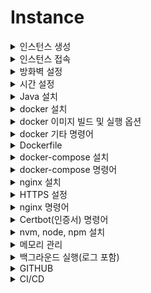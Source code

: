 # Instance

<details>
    <summary>인스턴스 생성</summary>

1. [리소스 실행] VM 인스턴스 생성 클릭
   ![Alt text](image/1.png)

<br/>

2. [이미지 및 구성] 이미지 변경 클릭
   ![Alt text](image/2.png)

<br/>

3. [이미지 선택] 서버 운영체제 고른 후 이미지 선택
   ![Alt text](image/3.png)

<br/>

4. [SSH키 추가] 서버에 접속할때 사용하기 위한 키 다운로드 (다시 발급받을 수 없으므로 파일을 관리해야함.)
   ![Alt text](image/4.png)

<br/>

5. [생성] 인스턴스 생성
   ![Alt text](image/5.png)

<br/>

6. [인스턴스] 기다리면 초록색으로 변경되고 구성이 완료됨.
   ![Alt text](image/6.png)

</details>

<details>
    <summary>인스턴스 접속</summary>

1. [모바엑스텀 설치](https://mobaxterm.mobatek.net/)
2. [세션] 새로운 세션 만들기 위해 세션 클릭
   ![Alt text](image2/1.png)

<br/>

3. [SSH] Remote host : 인스턴스 공용 IPv4 주소를 넣어주고, 인스턴스 생성하며 발급 받은 키 파일을 등록.
   ![Alt text](image2/2.png)

<br/>

4. [접속] 기본 로그인은 ubuntu.
   ![Alt text](image2/3.png)

</details>

<details>
    <summary>방화벽 설정</summary>

1. 먼저 ubuntu에서 업데이트를 해줌.
   ```ubuntu
   sudo apt update
   ```

<br/>

2. ubuntu에서 특정 포트 방화벽 해제

   ```ubuntu
   ## firewall을 이용한 포트 열기
   # firewall 설치
   sudo apt install firewalld

   # 특정 포트 열기 규칙 추가
   sudo firewall-cmd --permanent --zone=public --add-port=80/tcp

   # 추가한 규칙 적용 하는 초기화
   sudo firewall-cmd --reload


   ## iptables를 이용한 포트 열기
   # 특정 포트 규칙 추가
   sudo iptables -I INPUT -p tcp -m tcp --dport 8080 -j ACCEPT

   # 특정 포트 규칙 삭제
   sudo iptables -D INPUT -p tcp -m tcp --dport 8080 -j ACCEPT

   # 특정 IP로만 특정 포트 규칙 추가
   sudo iptables -I INPUT -p tcp -s 123.123.123.123 --dport 8009 -j ACCEPT

   # 위의 규칙 삭제
   iptables -D INPUT -p tcp -s 123.123.123.123 --dport 8009 -j ACCEPT

   # 변경 사항 저장
   sudo netfilter-persistent save


   ## 공통
   # 추가한 규칙 초기화
   sudo iptables -F

   ```

<br/>

3. 서브넷 방화벽 해제를 위해 서브넷 접속
   ![Alt text](image3/1.png)

<br/>

4. 보안 목록 선택
   ![Alt text](image3/2.png)

<br/>

4. 신규 규칙 추가
   ![Alt text](image3/3.png)

<br/>

5. 서버간 라우팅 허용 규칙 추가
   ![Alt text](image3/4.png)

</details>

<details>
    <summary>시간 설정</summary>

```ubuntu
sudo timedatectl set-timezone Asia/Seoul
```

</details>

<details>
    <summary>Java 설치</summary>

```ubuntu
# 운영체제에 기본으로 있는 jdk 설치, 또는 원하는 버전 설치 #
sudo apt install default-jdk
sudo apt-get install openjdk-11-jdk

# 설치 확인 #
java -version
javac -version

# 환경 변수 설정 #
sudo vim /etc/profile

# 맨 아래에 추가
...
export JAVA_HOME=/usr/lib/jvm/java-11-openjdk-amd64      // 본인의 자바 설치 경로
export PATH=$JAVA_HOME/bin:$PATH
export CLASSPATH=$CLASSPATH:$JAVA_HOME/jre/lib/ext:$JAVA_HOME/lib/tools.jar
...

#확인
source /etc/profile
echo $JAVA_HOME
```

</details>

<details>
    <summary>docker 설치</summary>

```ubuntu
# 필요한 패키지 설치
sudo apt-get install apt-transport-https ca-certificates curl gnupg-agent software-properties-common

# Docker 공식 GPG키 추가
curl -fsSL https://download.docker.com/linux/ubuntu/gpg | sudo apt-key add -

# Docker 공식 api 저장소 추가
sudo add-apt-repository "deb [arch=amd64] https://download.docker.com/linux/ubuntu $(lsb_release -cs) stable"

# Docker 설치
sudo apt-get install docker-ce docker-ce-cli containerd.io

# 도커 실행상태 확인
sudo systemctl status docker

# docker 실행
sudo service docker start

# 파일의 권한을 666으로 변경하여 그룹 내 다른 사용자도 접근 가능하게 변경
sudo chmod 666 /var/run/docker.sock

# ubuntu 유저를 docker 그룹에 추가 후 재시작
sudo usermod -aG docker $USER
sudo service docker restart

# 버전 확인
docker --version

# 현재 실행중인 도커 확인
docker ps

# Docker 삭제-1
sudo snap remove docker

# Docker 삭제-2
sudo apt-get purge -y docker-engine docker docker.io docker-ce
sudo apt-get autoremove -y --purge docker-engine docker docker.io docker-ce
sudo rm -rf /var/lib/docker /etc/docker
sudo rm /etc/apparmor.d/docker
sudo groupdel docker
sudo rm -rf /var/run/docker.sock
```

</details>

<details>
    <summary>docker 이미지 빌드 및 실행 옵션</summary>

<br/>

```ubuntu
docker build -t portfolio:1.0 /home/ubuntu/about-me/
```

- `-t`: 태그를 뜻하며 이미지이름:태그 이다.

- `경로`: 이미지로 만들 Dockerfile이 있는 경로

<br/>

```ubuntu
docker run -m 512m --name jenkins-docker -d -p 8000:8080 -p 8888:50000 -v /home/jenkins:/var/jenkins_home -u root jenkins/jenkins:lts
```

- `-m`: docker에 할당할 최대 메모리를 설정한다.

- `--name`: 실행될 컨테이너의 이름을 jenkins-docker으로 설정한다.

- `d`: detached mode, 백그라운드에서 컨테이너가 실행되게 한다.

- `p`: 서버의 9090포트와 컨테이너 내부 8080포트를 연결한다.

- `v`: 서버의 `/home/jenkins`경로와 컨테이너 내부 `/var/jenkins_home`경로를 마운트한다. 이것을 하는 이유는, Jenkins 설치 시 ssh 키값 생성, 저장소 참조 등을 용이하게 하기 위함입니다.

- `u`: 실행할 사용자를 root으로 설정한다.

- 포트는 ec2 인스턴스의 8000, 8888번 포트를 도커 컨테이너의 8080, 50000번 포트에 대응시킨다.

</details>

<details>
    <summary>docker 기타 명령어</summary>

1. [주요 명령어](https://captcha.tistory.com/49)
2. [도커 삭제 명령어](https://www.lainyzine.com/ko/article/docker-rm-removing-docker-containers/)

</details>

<details>
    <summary>Dockerfile</summary>

- docker image를 만들기 위한 파일임.
- 확장자 명은 따로 없으며 Dockerfile 이라는 이름을 가짐.

```Dockerfile
# 해당 Dockerfile은 front 배포 시 사용한 예시

FROM node:14.21.3 as build-stage
WORKDIR /app
COPY package*.json ./
RUN npm install
COPY . .
RUN npm run build

FROM nginx:stable-alpine as production-stage
COPY --from=build-stage /app/dist /usr/share/nginx/html
EXPOSE 80
CMD ["nginx", "-g", "daemon off;"]
```

</details>

<details>
    <summary>docker-compose 설치</summary>

```ubuntu
#설치
sudo curl -L https://github.com/docker/compose/releases/download/1.26.2/docker-compose-$(uname -s)-$(uname -m) -o /usr/local/bin/docker-compose

#권환
sudo chmod +x /usr/local/bin/docker-compose

#버전확인
docker-compose --version
```

</details>

<details>
    <summary>docker-compose 명령어</summary>

1. [주요 명령어](https://kimjingo.tistory.com/108)
2. [간단 문법](https://darrengwon.tistory.com/793)

</details>

<details>
    <summary>nginx 설치</summary>

```ubuntu
# 설치
sudo apt install nginx

# 실행
sudo systemctl start nginx

# 상태 보기
sudo systemctl status nginx

# 연결 상태를 보기 위한 툴 설치
sudo apt install net-tools
netstat - lntp

# 제거
sudo apt remove nginx
sudo apt purge nginx

# docker로 설치하기
docker pull nginx

# docker로 실행하기
docker run -i -d --name 도커별칭 -p 클라우드포트번호:도커포트번호 -v 공유하려는 클라우드 폴더 경로:공유받으려는 도커의 폴더 경로
```

</details>

<details>
    <summary>HTTPS 설정</summary>

```ubuntu

# https 설정을 위한 툴 설치
sudo apt-get install letsencrypt -y

# nginx 중단
sudo service nginx stop

# certbot 발급을 위한 80, 443 방화벽 열기
# certbot 이메일 입력, 인증서 발급 동의, 이메일 수신은 미동의
sudo certbot certonly --standalone -d 도메인(example.com)

# https 파일 설정
sudo vim /etc/nginx/sites-available/default

...
# 기본
server {
    if ($host = 도메인) {
        return 301 https://$host$request_uri;
    } # managed by Certbot

    listen 80 default_server;
    listen [::]:80 default_server;

    server_name 도메인;
    return 404;
}

server {
    index index.html index.htm index.nginx-debian.html;
    server_name 도메인; # managed by Certbot

    location / {
        try_files $uri $uri/ @router;
    }

    location @router{
        rewrite ^(.+)$ /index.html last;
    }

    ssl_certificate /etc/letsencrypt/live/도메인/fullchain.pem; # managed by Certbot
    ssl_certificate_key /etc/letsencrypt/live/도메인/privkey.pem; # managed by Certbot
    listen 443 ssl; # managed by Certbot
}

## Nginx front 배포 예시
server {
    if ($host = about-ljk.store) {
        return 301 https://$host$request_uri;
    } # managed by Certbot

    listen 80 default_server;
    listen [::]:80 default_server;

    server_name about-ljk.store;
    return 404;
}

server {
    root /home/ubuntu/about-me/dist/;
    index index.html index.htm index.nginx-debian.html;
    server_name about-ljk.store; # managed by Certbot

    location / {
        root /home/ubuntu/about-me/dist/;
        try_files $uri $uri/ @router;
    }

    location @router{
        rewrite ^(.+)$ /index.html last;
    }

    ssl_certificate /etc/letsencrypt/live/about-ljk.store/fullchain.pem; # managed by Certbot
    ssl_certificate_key /etc/letsencrypt/live/about-ljk.store/privkey.pem; # managed by Certbot
    listen 443 ssl; # managed by Certbot

}


## 이 밑에는 nginx를 API-gateway 기능도 활용한 방식
# 80포트 접근 시 443 포트로 리다이렉트
server {
    if ($host = beanzido.com) {
        return 301 https://$host$request_uri;
    } # managed by Certbot

    listen 80 ;
    listen [::]:80 ;
    server_name beanzido.com;
    return 404; # managed by Certbot
}

# domain을 두개 연결해서 사용하고 싶다면 똑같은걸 만들기만 하면 된다.
server {
    if ($host = k7a206.p.ssafy.io) {
        return 301 https://$host$request_uri;
    } # managed by Certbot

    listen 80 ;
    listen [::]:80 ;
    server_name k7a206.p.ssafy.io;
    return 404; # managed by Certbot
}

server {
  index index.html index.htm index.nginx-debian.html;
  server_name beanzido.com; # managed by Certbot
  root /home/ubuntu/compose/jenkins/workspace/release/frontend/build/;
  location / {
    root /home/ubuntu/compose/jenkins/workspace/release/frontend/build/;
    try_files $uri $uri/ @router;
 	}
  location /chat-server{
    proxy_pass http://13.125.39.100:8091;
    proxy_http_version 1.1;
    proxy_set_header Upgrade $http_upgrade;
    proxy_set_header Connection "Upgrade";
    proxy_set_header Host $host;
    proxy_set_header X-Forwarded-For $remote_addr;
    proxy_set_header X-Forwarded-Proto $scheme;
 	}
  location /keyword-server{
    proxy_pass http://13.125.39.100:8092;
  }
 	location @router{
       	    rewrite ^(.+)$ /index.html last;
 	}

 	ssl_certificate /etc/letsencrypt/live/beanzido.com/fullchain.pem; # managed by Certbot
 	ssl_certificate_key /etc/letsencrypt/live/beanzido.com/privkey.pem; # managed by Certbot
  listen 443 ssl; # managed by Certbot

}

server {
  index index.html index.htm index.nginx-debian.html;
  server_name k7a206.p.ssafy.io; # managed by Certbot
  root /home/ubuntu/compose/jenkins/workspace/front/frontend/build/;
  location / {
    root /home/ubuntu/compose/jenkins/workspace/front/frontend/build/;
    try_files $uri $uri/ @router;
 	}
  location /chat-server{
    proxy_pass http://13.125.39.100:8061;
    proxy_http_version 1.1;
    proxy_set_header Upgrade $http_upgrade;
    proxy_set_header Connection "Upgrade";
    proxy_set_header Host $host;
    proxy_set_header X-Forwarded-For $remote_addr;
    proxy_set_header X-Forwarded-Proto $scheme;
 	}
  location /keyword-server{
    proxy_pass http://13.125.39.100:8062;
  }
 	location @router{
       	    rewrite ^(.+)$ /index.html last;
 	}

 	ssl_certificate /etc/letsencrypt/live/k7a206.p.ssafy.io/fullchain.pem; # managed by Certbot
 	ssl_certificate_key /etc/letsencrypt/live/k7a206.p.ssafy.io/privkey.pem; # managed by Certbot
  listen 443 ssl; # managed by Certbot


}
...



# nginx 제대로 실행 되는지 테스트 확인
sudo nginx -t

# nginx 재시작
sudo service nginx restart

# ubuntu일 때, 도메인 접속 시 500 에러가 난다면 해당 파일 열어서 맨 윗줄의 user 변경
sudo vim /etc/nginx/nginx.conf
'''
user ubuntu;
'''

```

</details>

<details>
    <summary>nginx 명령어</summary>

```ubuntu
# nginx 실행
service nginx start
sudo service nginx start
sudo systemctl start nginx

# nginx 재실행
service nginx restart
sudo service nginx restart
sudo systemctl restart nginx

# nginx 중단
service nginx stop
sudo service nginx stop
sudo systemctl stop nginx

# nginx 상태 보기
service nginx status
sudo service nginx status
ps -ef | grep nginx

```

</details>

<details>
    <summary>Certbot(인증서) 명령어</summary>

```ubuntu
# 인증서 해지 명령어
sudo certbot revoke --cert-name www.domain.com

# 인증서 삭제 명령어
sudo certbot delete --cert-name www.domain.com

# 인증서 발급 명령어 (서버 소유주 인증 방식)
sudo certbot --nginx -d www.domain.com

# 인증서 발급 명령어 (nginx 웹서버 인증 방식)
sudo certbot certonly --standalone -d www.domain.com

# 인증서 발급 명령어 (도메인 소유주 방식)
sudo certbot certonly --manual --preferred-challenges dns-01 --server https://acme-v02.api.letsencrypt.org/directory -d "*.domain.com"

# 인증서 갱신 명령어
sudo certbot renew

# nginx로 받은 인증서 갱신 명령어
sudo nginx -s stop
sudo certbot renew
sudo nginx

# 만료 이메일 업데이트 (1년마다 갱싱해야함)
certbot update_account --email yourname+1@example.com
```

</details>

<details>
    <summary>nvm, node, npm 설치</summary>

```ubuntu
# curl 설치 (기본으로 설치되어있음)
sudo apt install build-essential curl


# nvm 설치
$ curl -o- https://raw.githubusercontent.com/nvm-sh/nvm/v0.36.0/install.sh | bash

# nvm 설정 리로드 (설정 파일은 여러가지 일 수 있으니 있는 파일은 다해주면 됨)(~/.bash_profile, ~/.zshrc, ~/.profile, ~/.bashrc )
source ~/.bashrc


# node 설치 (sudo는 사용하지 말것. 나중에 권한 문제 발생함.)
nvm install node

# node 특정 버전 설치
nvm install x.x.x

# node 버전 전환
nvm use x.x.x


# npm 설치 (node 설치 시 자동 설치 됨)
sudo apt install npm


# nvm 삭제
rm -rf ./nvm

# node 특정 버전삭제
nvm uninstall x.x.x

# npm 삭제
sudo apt remove npm

# npm 설정 파일까지 삭제
sudo apt purge npm



#### nvm 없이 node, npm 설치 하기 (8.x는 node 버전)
curl -sL https://deb.nodesource.com/setup_8.x | sudo -E bash -
sudo apt-get install -y nodejs
```

</details>

<details>
    <summary>메모리 관리</summary>

- 프리티어 사용 시 메모리가 부족할 수 있음.
- 따라서, 하드디스크를 이용하여 가상메모리를 늘리면 좋음.
- 또한, Jar 실행 시 메모리 제한을 두는 것도 하나의 방법.

  #### 스와핑

  ```linux
  ## 스왑 파일 생성.
  ## bs = 블록 크키, count = 블록 수. 블록 크기는 인스턴스에서 사용 가능한 메모리보다 작아야함.
  sudo dd if=/dev/zero of=/swapfile bs=128M count=16

  ##읽기 및 쓰기 권한 업데이트
  sudo chmod 600 /swapfile

  ## 스왑 영역 설정
  sudo mkswap /swapfile

  ## 스왑 공간에 스왑 파일 추가하여 스왑 파일 즉시 사용할 수 있도록 설정
  sudo swapon /swapfile

  ## 성공 여부 확인
  sudo swapon -s

  ## 파일 편집하여 부팅 시 스왑 파일 활성화
  sudo vi /etc/fstab
  ## 맨 아래에 추가
  /swapfile swap swap defaults 0 0
  ```

  #### jar 메모리 제한

  ```linux
  java -jar -Xms512M -Xmx512M fast-automl-0.0.1-SNAPSHOT.jar
  ```

</details>

<details>
    <summary>백그라운드 실행(로그 포함)</summary>

- 백그라운드 실행 명령어 &
- &만 사용 할 경우 사용자 세션 만료 시 백그라운드 종료(현재는 유지됨.) 로그x
- nohup 사용 시 로그 관리 가능하며 세션 만료해도 유지됨.

```linux
## 백그라운드 nohup 실행. (실행 후 문구가 뜸. 그냥 1 엔터 치고 실행 됐는지 확인. default는 표준 출력 로그 쌓임.)
nohup java -jar my-app.jar &

## 확인 방법 2개
ps auxf | grep java
bg

## 로그 조회 (nohup.out은 명령어 입력한 경로에 생성되어 있음.)
cat nohup.out

## 로그 테일링
tail -f nohup.out

## 백그라운드 종료 (ps auxf로 조회하여 나온 PID 필요함.)
kill -9 PID

## 로그를 내가 원하는 곳에 쌓고 싶은 경우
nohup java -jar my-app.jar > 경로/파일명.out &

## 표준 출력과 표준 에러를 다른 파일에 쌓고 싶은 경우
nohup java -jar my-app.jar 1 > 경로/출력_파일명.out 2 > 경로/에러_파일명.out &

## 하나의 파일에 출력과 에러를 둘 다 하나의 파일에 쌓고 싶은 경우
nohup java -jar my-app.jar > 경로/통합_파일명.out 2>&1 &

```

</details>

<details>
    <summary>GITHUB</summary>

- 인스턴스 서버에 git 설치 및 github clone.

  ```linux
  # git 설치 및 확인
  sudo apt install git
  git --version

  # git 구성 및 확인
  git config --global user.name "Your Name"
  git config --global user.email "youremail@yourdomain.com"
  git config --list

  # 원하는 경로에서 git clone할 폴더 생성 및 clone.
  cd /usr
  sudo mkdir github
  cd github
  git clone repository_주소

  # 만약 repository가 private 경우 여러 방법
  # github에서 personal access token 생성하고 이를 이용하여 clone (선택1)
  git clone https://access_token@repository_주소
  # Credential 정보 저장 (선택2)
  git config credential.helper store --global
  # Credential 캐시 저장 (선택3)
  git config credential.helper 'cache --timeout=3600'

  ```

</details>

<details>
    <summary>CI/CD</summary>

- [CI/CD 정리](https://github.com/away0419/Study-2023/tree/main/CI-CD)

</details>
